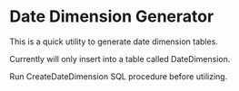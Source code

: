 # Date Dimension Generator #

This is a quick utility to generate date dimension tables.  

Currently will only insert into a table called DateDimension.  

Run CreateDateDimension SQL procedure before utilizing.


